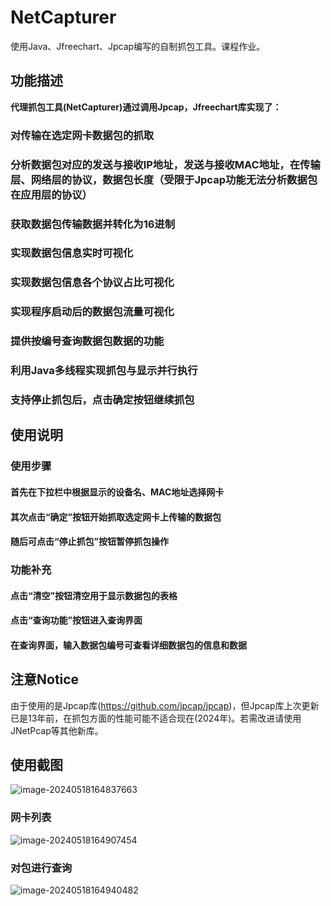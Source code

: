 # NetCapturer
使用Java、Jfreechart、Jpcap编写的自制抓包工具。课程作业。

## 功能描述
**代理抓包工具(NetCapturer)通过调用Jpcap，Jfreechart库实现了：**
### 对传输在选定网卡数据包的抓取
### 分析数据包对应的发送与接收IP地址，发送与接收MAC地址，在传输层、网络层的协议，数据包长度（受限于Jpcap功能无法分析数据包在应用层的协议）
### 获取数据包传输数据并转化为16进制
### 实现数据包信息实时可视化
### 实现数据包信息各个协议占比可视化
### 实现程序启动后的数据包流量可视化
### 提供按编号查询数据包数据的功能
### 利用Java多线程实现抓包与显示并行执行
### 支持停止抓包后，点击确定按钮继续抓包



## 使用说明

### 使用步骤
#### 首先在下拉栏中根据显示的设备名、MAC地址选择网卡
#### 其次点击“确定”按钮开始抓取选定网卡上传输的数据包
#### 随后可点击“停止抓包”按钮暂停抓包操作
### 功能补充

#### 点击“清空”按钮清空用于显示数据包的表格
#### 点击“查询功能”按钮进入查询界面
#### 在查询界面，输入数据包编号可查看详细数据包的信息和数据



## 注意Notice

由于使用的是Jpcap库(https://github.com/jpcap/jpcap)，但Jpcap库上次更新已是13年前，在抓包方面的性能可能不适合现在(2024年)。若需改进请使用JNetPcap等其他新库。



## 使用截图

![image-20240518164837663](https://hila-1300222503.cos.ap-shanghai.myqcloud.com/md_image/image-20240518164837663.png)

### 网卡列表

![image-20240518164907454](https://hila-1300222503.cos.ap-shanghai.myqcloud.com/md_image/image-20240518164907454.png)

### 对包进行查询

![image-20240518164940482](https://hila-1300222503.cos.ap-shanghai.myqcloud.com/md_image/image-20240518164940482.png)
